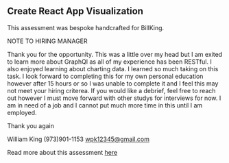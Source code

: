 ## Create React App Visualization

This assessment was bespoke handcrafted for BillKing.

NOTE TO HIRING MANAGER

Thank you for the opportunity. This was a little over my head but I am exited to learn more about GraphQl as all of my experience has been RESTful. I also enjoyed learning about charting data.  I learned so much taking on this task.  I look forward to completing this for my own personal education however after 15 hours or so I was unable to complete it and I feel this may not meet your hiring criterea. If you would like a debrief, feel free to reach out however I must move forward with other studys for interviews for now.  I am in need of a job and I cannot put much more time in this until I am employed.  

Thank you again

William King
(973)901-1153
wpk12345@gmail.com

  

Read more about this assessment [here](https://react.eogresources.com)
